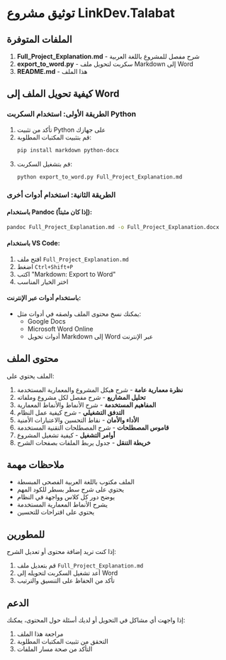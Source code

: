 # توثيق مشروع LinkDev.Talabat

## الملفات المتوفرة

1. **Full_Project_Explanation.md** - شرح مفصل للمشروع باللغة العربية
2. **export_to_word.py** - سكربت لتحويل ملف Markdown إلى Word
3. **README.md** - هذا الملف

## كيفية تحويل الملف إلى Word

### الطريقة الأولى: استخدام السكربت Python

1. تأكد من تثبيت Python على جهازك
2. قم بتثبيت المكتبات المطلوبة:
   ```bash
   pip install markdown python-docx
   ```
3. قم بتشغيل السكربت:
   ```bash
   python export_to_word.py Full_Project_Explanation.md
   ```

### الطريقة الثانية: استخدام أدوات أخرى

#### باستخدام Pandoc (إذا كان مثبتاً):
```bash
pandoc Full_Project_Explanation.md -o Full_Project_Explanation.docx
```

#### باستخدام VS Code:
1. افتح ملف `Full_Project_Explanation.md`
2. اضغط `Ctrl+Shift+P`
3. اكتب "Markdown: Export to Word"
4. اختر الخيار المناسب

#### باستخدام أدوات عبر الإنترنت:
- يمكنك نسخ محتوى الملف ولصقه في أدوات مثل:
  - Google Docs
  - Microsoft Word Online
  - أدوات تحويل Markdown إلى Word عبر الإنترنت

## محتوى الملف

الملف يحتوي على:

1. **نظرة معمارية عامة** - شرح هيكل المشروع والمعمارية المستخدمة
2. **تحليل المشاريع** - شرح مفصل لكل مشروع وملفاته
3. **المفاهيم المستخدمة** - شرح الأنماط والأنماط المعمارية
4. **التدفق التشغيلي** - شرح كيفية عمل النظام
5. **الأداء والأمان** - نقاط التحسين والاعتبارات الأمنية
6. **قاموس المصطلحات** - شرح المصطلحات التقنية المستخدمة
7. **أوامر التشغيل** - كيفية تشغيل المشروع
8. **خريطة التنقل** - جدول يربط الملفات بصفحات الشرح

## ملاحظات مهمة

- الملف مكتوب باللغة العربية الفصحى المبسطة
- يحتوي على شرح سطر بسطر للكود المهم
- يوضح دور كل كلاس وواجهة في النظام
- يشرح الأنماط المعمارية المستخدمة
- يحتوي على اقتراحات للتحسين

## للمطورين

إذا كنت تريد إضافة محتوى أو تعديل الشرح:

1. قم بتعديل ملف `Full_Project_Explanation.md`
2. أعد تشغيل السكربت لتحويله إلى Word
3. تأكد من الحفاظ على التنسيق والترتيب

## الدعم

إذا واجهت أي مشاكل في التحويل أو لديك أسئلة حول المحتوى، يمكنك:

1. مراجعة هذا الملف
2. التحقق من تثبيت المكتبات المطلوبة
3. التأكد من صحة مسار الملفات 